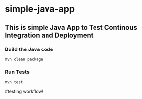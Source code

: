 # simple-java-app
## This is simple Java App to Test Continous Integration and Deployment

### Build the Java code
```mvn clean package```

### Run Tests
```mvn test```

 #testing workflow!